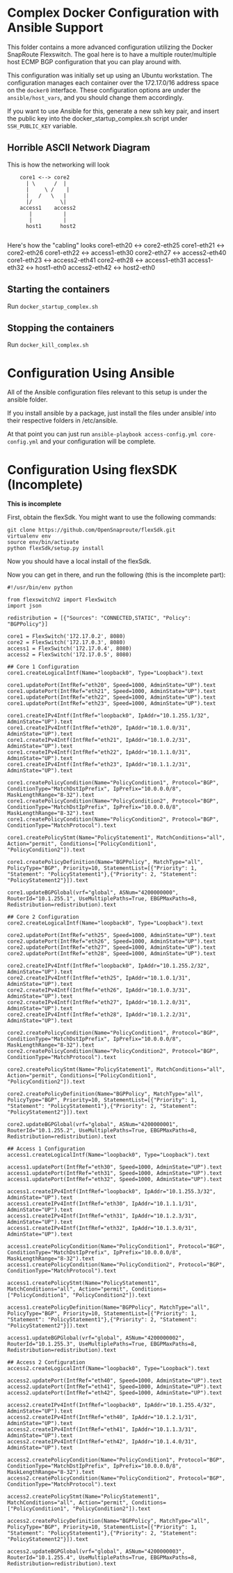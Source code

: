 
# Complex Docker Configuration with Ansible Support
This folder contains a more advanced configuration utilizing the Docker SnapRoute Flexswitch.  The goal here is to have a multiple router/multiple host ECMP BGP configuration that you can play around with.

This configuration was initially set up using an Ubuntu workstation.  The configuration manages each container over the 172.17.0/16 address space on the `docker0` interface.  These configuration options are under the `ansible/host_vars`, and you should change them accordingly.

If you want to use Ansible for this, generate a new ssh key pair, and insert the public key into the docker_startup_complex.sh script under `SSH_PUBLIC_KEY` variable.

## Horrible ASCII Network Diagram
This is how the networking will look 
```
    core1 <--> core2
      | \      /  |
      |     \ /    |
      |   /   \   |
      |/         \|
    access1    access2
       |          |
       |          |
      host1      host2
    
```

Here's how the "cabling" looks
core1-eth20 <-> core2-eth25
core1-eth21 <-> core2-eth26
core1-eth22 <-> access1-eth30
core2-eth27 <-> access2-eth40
core1-eth23 <-> access2-eth41
core2-eth28 <-> access1-eth31
access1-eth32 <-> host1-eth0
access2-eth42 <-> host2-eth0

## Starting the containers
Run `docker_startup_complex.sh`

## Stopping the containers
Run `docker_kill_complex.sh`

# Configuration Using Ansible
All of the Ansible configuration files relevant to this setup is under the ansible folder.

If you install ansible by a package, just install the files under ansible/ into their respective folders in /etc/ansible.  

At that point you can just run `ansible-playbook access-config.yml core-config.yml` and your configuration will be complete.

# Configuration Using flexSDK (Incomplete)
**This is incomplete**

First, obtain the flexSdk.  You might want to use the following commands:
```
git clone https://github.com/OpenSnaproute/flexSdk.git
virtualenv env
source env/bin/activate
python flexSdk/setup.py install
```
Now you should have a local install of the flexSdk.

Now you can get in there, and run the following (this is the incomplete part):
```
#!/usr/bin/env python

from flexswitchV2 import FlexSwitch
import json

redistribution = [{"Sources": "CONNECTED,STATIC", "Policy": "BGPPolicy"}]

core1 = FlexSwitch('172.17.0.2', 8080)
core2 = FlexSwitch('172.17.0.3', 8080)
access1 = FlexSwitch('172.17.0.4', 8080)
access2 = FlexSwitch('172.17.0.5', 8080)

## Core 1 Configuration
core1.createLogicalIntf(Name="loopback0", Type="Loopback").text

core1.updatePort(IntfRef="eth20", Speed=1000, AdminState="UP").text
core1.updatePort(IntfRef="eth21", Speed=1000, AdminState="UP").text
core1.updatePort(IntfRef="eth22", Speed=1000, AdminState="UP").text
core1.updatePort(IntfRef="eth23", Speed=1000, AdminState="UP").text

core1.createIPv4Intf(IntfRef="loopback0", IpAddr="10.1.255.1/32", AdminState="UP").text
core1.createIPv4Intf(IntfRef="eth20", IpAddr="10.1.0.0/31", AdminState="UP").text
core1.createIPv4Intf(IntfRef="eth21", IpAddr="10.1.0.2/31", AdminState="UP").text
core1.createIPv4Intf(IntfRef="eth22", IpAddr="10.1.1.0/31", AdminState="UP").text
core1.createIPv4Intf(IntfRef="eth23", IpAddr="10.1.1.2/31", AdminState="UP").text

core1.createPolicyCondition(Name="PolicyCondition1", Protocol="BGP", ConditionType="MatchDstIpPrefix", IpPrefix="10.0.0.0/8", MaskLengthRange="8-32").text
core1.createPolicyCondition(Name="PolicyCondition2", Protocol="BGP", ConditionType="MatchDstIpPrefix", IpPrefix="10.0.0.0/8", MaskLengthRange="8-32").text
core1.createPolicyCondition(Name="PolicyCondition2", Protocol="BGP", ConditionType="MatchProtocol").text

core1.createPolicyStmt(Name="PolicyStatement1", MatchConditions="all", Action="permit", Conditions=["PolicyCondition1", "PolicyCondition2"]).text

core1.createPolicyDefinition(Name="BGPPolicy", MatchType="all", PolicyType="BGP", Priority=10, StatementList=[{"Priority": 1, "Statement": "PolicyStatement1"},{"Priority": 2, "Statement": "PolicyStatement2"}]).text

core1.updateBGPGlobal(vrf="global", ASNum="4200000000", RouterId="10.1.255.1", UseMultiplePaths=True, EBGPMaxPaths=8, Redistribution=redistribution).text

## Core 2 Configuration
core2.createLogicalIntf(Name="loopback0", Type="Loopback").text

core2.updatePort(IntfRef="eth25", Speed=1000, AdminState="UP").text
core2.updatePort(IntfRef="eth26", Speed=1000, AdminState="UP").text
core2.updatePort(IntfRef="eth27", Speed=1000, AdminState="UP").text
core2.updatePort(IntfRef="eth28", Speed=1000, AdminState="UP").text

core2.createIPv4Intf(IntfRef="loopback0", IpAddr="10.1.255.2/32", AdminState="UP").text
core2.createIPv4Intf(IntfRef="eth25", IpAddr="10.1.0.1/31", AdminState="UP").text
core2.createIPv4Intf(IntfRef="eth26", IpAddr="10.1.0.3/31", AdminState="UP").text
core2.createIPv4Intf(IntfRef="eth27", IpAddr="10.1.2.0/31", AdminState="UP").text
core2.createIPv4Intf(IntfRef="eth28", IpAddr="10.1.2.2/31", AdminState="UP").text

core2.createPolicyCondition(Name="PolicyCondition1", Protocol="BGP", ConditionType="MatchDstIpPrefix", IpPrefix="10.0.0.0/8", MaskLengthRange="8-32").text
core2.createPolicyCondition(Name="PolicyCondition2", Protocol="BGP", ConditionType="MatchProtocol").text

core2.createPolicyStmt(Name="PolicyStatement1", MatchConditions="all", Action="permit", Conditions=["PolicyCondition1", "PolicyCondition2"]).text

core2.createPolicyDefinition(Name="BGPPolicy", MatchType="all", PolicyType="BGP", Priority=10, StatementList=[{"Priority": 1, "Statement": "PolicyStatement1"},{"Priority": 2, "Statement": "PolicyStatement2"}]).text

core2.updateBGPGlobal(vrf="global", ASNum="4200000001", RouterId="10.1.255.2", UseMultiplePaths=True, EBGPMaxPaths=8, Redistribution=redistribution).text

## Access 1 Configuration
access1.createLogicalIntf(Name="loopback0", Type="Loopback").text

access1.updatePort(IntfRef="eth30", Speed=1000, AdminState="UP").text
access1.updatePort(IntfRef="eth31", Speed=1000, AdminState="UP").text
access1.updatePort(IntfRef="eth32", Speed=1000, AdminState="UP").text

access1.createIPv4Intf(IntfRef="loopback0", IpAddr="10.1.255.3/32", AdminState="UP").text
access1.createIPv4Intf(IntfRef="eth30", IpAddr="10.1.1.1/31", AdminState="UP").text
access1.createIPv4Intf(IntfRef="eth31", IpAddr="10.1.2.3/31", AdminState="UP").text
access1.createIPv4Intf(IntfRef="eth32", IpAddr="10.1.3.0/31", AdminState="UP").text

access1.createPolicyCondition(Name="PolicyCondition1", Protocol="BGP", ConditionType="MatchDstIpPrefix", IpPrefix="10.0.0.0/8", MaskLengthRange="8-32").text
access1.createPolicyCondition(Name="PolicyCondition2", Protocol="BGP", ConditionType="MatchProtocol").text

access1.createPolicyStmt(Name="PolicyStatement1", MatchConditions="all", Action="permit", Conditions=["PolicyCondition1", "PolicyCondition2"]).text

access1.createPolicyDefinition(Name="BGPPolicy", MatchType="all", PolicyType="BGP", Priority=10, StatementList=[{"Priority": 1, "Statement": "PolicyStatement1"},{"Priority": 2, "Statement": "PolicyStatement2"}]).text

access1.updateBGPGlobal(vrf="global", ASNum="4200000002", RouterId="10.1.255.3", UseMultiplePaths=True, EBGPMaxPaths=8, Redistribution=redistribution).text

## Access 2 Configuration
access2.createLogicalIntf(Name="loopback0", Type="Loopback").text

access2.updatePort(IntfRef="eth40", Speed=1000, AdminState="UP").text
access2.updatePort(IntfRef="eth41", Speed=1000, AdminState="UP").text
access2.updatePort(IntfRef="eth42", Speed=1000, AdminState="UP").text

access2.createIPv4Intf(IntfRef="loopback0", IpAddr="10.1.255.4/32", AdminState="UP").text
access2.createIPv4Intf(IntfRef="eth40", IpAddr="10.1.2.1/31", AdminState="UP").text
access2.createIPv4Intf(IntfRef="eth41", IpAddr="10.1.1.3/31", AdminState="UP").text
access2.createIPv4Intf(IntfRef="eth42", IpAddr="10.1.4.0/31", AdminState="UP").text

access2.createPolicyCondition(Name="PolicyCondition1", Protocol="BGP", ConditionType="MatchDstIpPrefix", IpPrefix="10.0.0.0/8", MaskLengthRange="8-32").text
access2.createPolicyCondition(Name="PolicyCondition2", Protocol="BGP", ConditionType="MatchProtocol").text

access2.createPolicyStmt(Name="PolicyStatement1", MatchConditions="all", Action="permit", Conditions=["PolicyCondition1", "PolicyCondition2"]).text

access2.createPolicyDefinition(Name="BGPPolicy", MatchType="all", PolicyType="BGP", Priority=10, StatementList=[{"Priority": 1, "Statement": "PolicyStatement1"},{"Priority": 2, "Statement": "PolicyStatement2"}]).text

access2.updateBGPGlobal(vrf="global", ASNum="4200000003", RouterId="10.1.255.4", UseMultiplePaths=True, EBGPMaxPaths=8, Redistribution=redistribution).text
```
